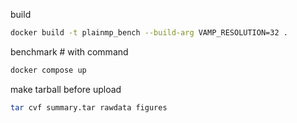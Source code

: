 build
```bash
docker build -t plainmp_bench --build-arg VAMP_RESOLUTION=32 .
```
benchmark # with command
```bash
docker compose up
```
make tarball before upload
```bash
tar cvf summary.tar rawdata figures
```
